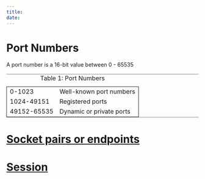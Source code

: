 ```yaml
---
title: 
date: 
---
```


# Port Numbers

A port number is a 16-bit value between 0 - 65535

<table border="2" cellspacing="0" cellpadding="6" rules="groups" frame="hsides">
<caption class="t-above"><span class="table-number">Table 1:</span> Port Numbers</caption>

<colgroup>
<col  class="org-right" />

<col  class="org-left" />
</colgroup>
<tbody>
<tr>
<td class="org-right">0-1023</td>
<td class="org-left">Well-known port numbers</td>
</tr>

<tr>
<td class="org-right">1024-49151</td>
<td class="org-left">Registered ports</td>
</tr>

<tr>
<td class="org-right">49152-65535</td>
<td class="org-left">Dynamic or private ports</td>
</tr>
</tbody>
</table>

# [Socket pairs or endpoints](20201110141903-socket-pairs-or-endpoints.md)

# [Session](20201011164648-layer-5.md)

